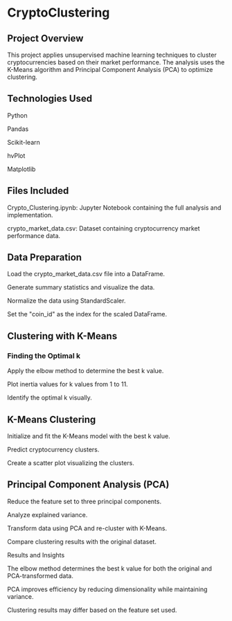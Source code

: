 # CryptoClustering

## Project Overview

This project applies unsupervised machine learning techniques to cluster cryptocurrencies based on their market performance. The analysis uses the K-Means algorithm and Principal Component Analysis (PCA) to optimize clustering.

## Technologies Used

Python

Pandas

Scikit-learn

hvPlot

Matplotlib

## Files Included

Crypto_Clustering.ipynb: Jupyter Notebook containing the full analysis and implementation.

crypto_market_data.csv: Dataset containing cryptocurrency market performance data.

## Data Preparation

Load the crypto_market_data.csv file into a DataFrame.

Generate summary statistics and visualize the data.

Normalize the data using StandardScaler.

Set the "coin_id" as the index for the scaled DataFrame.

## Clustering with K-Means

### Finding the Optimal k

Apply the elbow method to determine the best k value.

Plot inertia values for k values from 1 to 11.

Identify the optimal k visually.

## K-Means Clustering

Initialize and fit the K-Means model with the best k value.

Predict cryptocurrency clusters.

Create a scatter plot visualizing the clusters.

## Principal Component Analysis (PCA)

Reduce the feature set to three principal components.

Analyze explained variance.

Transform data using PCA and re-cluster with K-Means.

Compare clustering results with the original dataset.

Results and Insights

The elbow method determines the best k value for both the original and PCA-transformed data.

PCA improves efficiency by reducing dimensionality while maintaining variance.

Clustering results may differ based on the feature set used.
